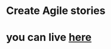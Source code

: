 # Create Agile stories
# you can live [here](https://harshitha-brs.github.io/Create-Agile-Stories/)
